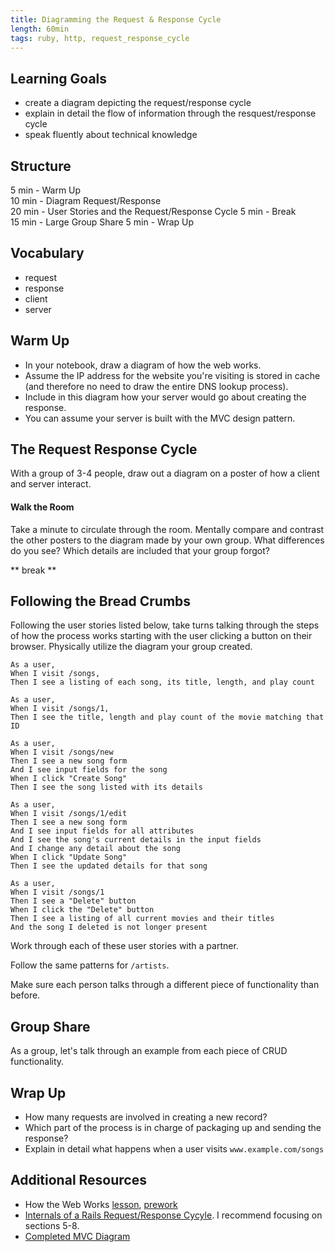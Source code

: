```yaml
---
title: Diagramming the Request & Response Cycle
length: 60min
tags: ruby, http, request_response_cycle
---  
```



## Learning Goals  
* create a diagram depicting the request/response cycle  
* explain in detail the flow of information through the resquest/response cycle
* speak fluently about technical knowledge

## Structure  
5 min - Warm Up  
10 min - Diagram Request/Response  
20 min - User Stories and the Request/Response Cycle 
5 min - Break  
15 min - Large Group Share 
5 min - Wrap Up

## Vocabulary  
* request
* response
* client
* server

## Warm Up  
* In your notebook, draw a diagram of how the web works.
* Assume the IP address for the website you're visiting is stored in cache (and therefore no need to draw the entire DNS lookup process).
* Include in this diagram how your server would go about creating the response.
* You can assume your server is built with the MVC design pattern.


## The Request Response Cycle
With a group of 3-4 people, draw out a diagram on a poster of how a client and server interact. 

#### Walk the Room    
Take a minute to circulate through the room. Mentally compare and contrast the other posters to the diagram made by your own group. What differences do you see? Which details are included that your group forgot?

** break **

## Following the Bread Crumbs 
Following the user stories listed below, take turns talking through the steps of how the process works starting with the user clicking a button on their browser. Physically utilize the diagram your group created.


```
As a user, 
When I visit /songs,
Then I see a listing of each song, its title, length, and play count
```

```
As a user,
When I visit /songs/1,
Then I see the title, length and play count of the movie matching that ID
```

```
As a user,
When I visit /songs/new
Then I see a new song form
And I see input fields for the song
When I click "Create Song"
Then I see the song listed with its details
```

```
As a user,
When I visit /songs/1/edit
Then I see a new song form
And I see input fields for all attributes
And I see the song's current details in the input fields
And I change any detail about the song
When I click "Update Song"
Then I see the updated details for that song
```

```
As a user,
When I visit /songs/1
Then I see a "Delete" button
When I click the "Delete" button
Then I see a listing of all current movies and their titles
And the song I deleted is not longer present
```

Work through each of these user stories with a partner.

Follow the same patterns for `/artists`.

Make sure each person talks through a different piece of functionality than before.

## Group Share
As a group, let's talk through an example from each piece of CRUD functionality.

## Wrap Up  
* How many requests are involved in creating a new record?
* Which part of the process is in charge of packaging up and sending the response?
* Explain in detail what happens when a user visits `www.example.com/songs`


## Additional Resources

* How the Web Works [lesson](https://github.com/turingschool/backend-curriculum-site/blob/gh-pages/module2/lessons/how_the_web_works.md), [prework](https://github.com/turingschool/intermission-assignments/blob/master/2be/details/how_the_web_works.md)
* [Internals of a Rails Request/Response Cycyle](https://www.rubypigeon.com/posts/examining-internals-of-rails-request-response-cycle/). I recommend focusing on sections 5-8.
* [Completed MVC Diagram](https://drive.google.com/file/d/1-p04Ayx4BtnNwV-WRDlWWSVNp94Kw1in/view?usp=sharing)
